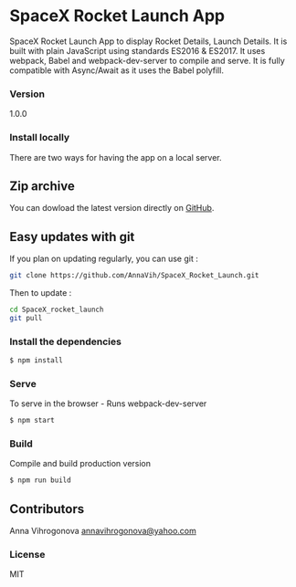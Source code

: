 # SpaceX Rocket Launch App

SpaceX Rocket Launch App to display Rocket Details, Launch Details. It is built  with plain JavaScript using standards ES2016 & ES2017. It uses webpack, Babel and webpack-dev-server to compile and serve. It is fully compatible with Async/Await as it uses the Babel polyfill.

### Version
1.0.0

### Install locally

There are two ways for having the app on a local server.

## Zip archive

You can dowload the latest version directly on [GitHub](https://github.com/AnnaVih/SpaceX_Rocket_Launch/archive/master.zip).

## Easy updates with git

If you plan on updating regularly, you can use git :
```bash
git clone https://github.com/AnnaVih/SpaceX_Rocket_Launch.git
```
Then to update :
```bash
cd SpaceX_rocket_launch
git pull
```

### Install the dependencies

```sh
$ npm install
```

### Serve
To serve in the browser  - Runs webpack-dev-server

```sh
$ npm start
```

### Build
Compile and build production version

```sh
$ npm run build
```

## Contributors

Anna Vihrogonova annavihrogonova@yahoo.com

### License

MIT

